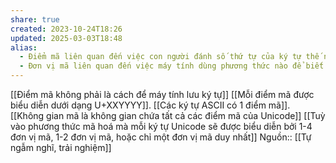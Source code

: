 ```yaml
---
share: true
created: 2023-10-24T18:26
updated: 2025-03-03T18:48
alias:
  - Điểm mã liên quan đến việc con người đánh số thứ tự của ký tự thế nào
  - Đơn vị mã liên quan đến việc máy tính dùng phương thức nào để biết tìm ký tự đó ở đâu
---
```

[[Điểm mã không phải là cách để máy tính lưu ký tự]] 
[[Mỗi điểm mã được biểu diễn dưới dạng U+XXYYYY]]. [[Các ký tự ASCII có 1 điểm mã]]. [[Không gian mã là không gian chứa tất cả các điểm mã của Unicode]]
[[Tuỳ vào phương thức mã hoá mà mỗi ký tự Unicode sẽ được biểu diễn bởi 1-4 đơn vị mã, 1-2 đơn vị mã, hoặc chỉ một đơn vị mã duy nhất]]
Nguồn:: [[Tự ngẫm nghĩ, trải nghiệm]]
